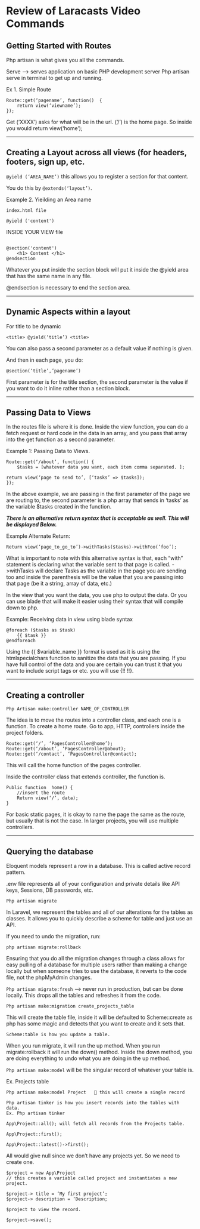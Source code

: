 # Review of Laracasts Video Commands

## Getting Started with Routes

Php artisan is what gives you all the commands.

Serve --> serves  application on basic PHP development server
Php artisan serve in terminal to get up and running.

Ex 1. Simple Route
```
Route::get(‘pagename’, function()  {
	return view(‘viewname’); 
});
```

Get (‘XXXX’) asks for what will be in the url. (‘/’) is the home page. So inside you would return view(‘home’);

--------------------------------

## Creating a Layout across all views (for headers, footers, sign up, etc.

`@yield (‘AREA_NAME’)` this allows you to register a section for that content.

You do this by `@extends(‘layout’)`. 

Example 2. Yieilding an Area name

```
index.html file

@yield ('content')

```

INSIDE YOUR VIEW file

```

@section('content')
    <h1> Content </h1>
@endsection

```

Whatever you put inside the section block will put it inside the @yield area that has the same name in any file.

@endsection is necessary to end the section area.

---------------------

## Dynamic Aspects within a layout

For title to be dynamic

`<title> @yield(‘title’) <title>`

You can also pass a second parameter as a default value if nothing is given.

And then in each page, you do:

`@section(‘title’,’pagename’)`

First parameter is for the title section, the second parameter is the value if you want to do it inline rather than a section block.

------------------------------

## Passing Data to Views

In the routes file is where it is done. Inside the view function, you can do a fetch request or hard code in the data in an array, and you pass that array into the get function as a second parameter.

Example 1: Passing Data to Views. 
```
Route::get(‘/about’, function() {
	$tasks = [whatever data you want, each item comma separated. ];

return view(‘page to send to’, [‘tasks’ => $tasks]);
});
```

In the above example, we are passing in the first parameter of the page we are routing to, the second parameter is a php array that sends in ‘tasks’ as the variable $tasks created in the function. 

***There is an alternative return syntax that is acceptable as well. This will be displayed Below.***

Example Alternate Return:

```
Return view(‘page_to_go_to’)->withTasks($tasks)->withFoo(‘foo’);
```

What is important to note with this alternative syntax is that, each “with” statement is declaring what the variable sent to that page is called. ->withTasks will declare Tasks as the variable in the page you are sending too and inside the parenthesis will be the value that you are passing into that page (be it a string, array of data, etc.)

In the view that you want the data, you use php to output the data. Or you can use blade that will make it easier using their syntax that will compile down to php.

Example: Receiving data in view using blade syntax

```
@foreach ($tasks as $task)
	{{ $task }}
@endforeach
```

Using the {{ $variable_name }} format is used as it is using the htmlspecialchars function to sanitize the data that you are passing. If you have full control of the data and you are certain you can trust it that you want to include script tags or etc. you will use {!! !!}. 

-------------------------
## Creating a controller

`Php Artisan make:controller NAME_OF_CONTROLLER`

The idea is to move the routes into  a controller class, and each one is a function. To create a home route. Go to app, HTTP, controllers inside the project folders.

```
Route::get(‘/’, ‘PagesController@home’); 
Route::get(‘/about’, ‘PagesController@about); 
Route::get(‘/contact’, ‘PagesController@contact); 
```

This will call the home function of the pages controller. 

Inside the controller class that extends controller, the function is.

```
Public function  home() {
	//insert the route
	Return view(‘/’, data);
}
```

For basic static pages, it is okay to name the page the same as the route, but usually that is not the case. In larger projects, you will use multiple controllers.

-------------------------
## Querying the database

Eloquent models represent a row in a database. This is called active record pattern. 

.env file represents all of your configuration and private details like API keys, Sessions, DB passwords, etc.

`Php artisan migrate`

In Laravel, we represent the tables and all of our alterations for the tables as classes. It allows you to quickly describe a scheme for table and just use an API.

If you need to  undo the migration, run:

`php artisan migrate:rollback`

Ensuring that you do all the migration changes through a class allows for easy pulling of a  database for multiple users rather than making a change locally but when someone tries to use the database, it reverts to the code file, not the phpMyAdmin changes.

`Php artisan migrate:fresh` --> never run in production, but can be done locally. This drops all the tables and refreshes  it from the code.

`Php artisan make:migration create_projects_table `

This will create the table file, inside it will be defaulted to Scheme::create as php has some magic and detects that you want to create and it sets that.

`Scheme:table is how you update a table.`

When you run migrate, it will run the up method. When you run migrate:rollback it will run the down() method. Inside the down method, you are doing everything to undo  what you are doing in the up method.


`Php artisan make:model` will be the singular record of whatever your table is.

Ex. Projects table

```
Php artisan make:model Project    this will create a single record

Php artisan tinker is how you insert records into the tables with data.
Ex. Php artisan tinker

App\Project::all(); will fetch all records from the Projects table.

App\Project::first();

App\Project::latest()->first();
```
All would give null since we don’t have any projects yet. So we need to create one.


```
$project = new App\Project
// this creates a variable called project and instantiates a new project.

$project-> title = ‘My first project’;
$project-> description = ‘Description;

$project to view the record.

$project->save();
```